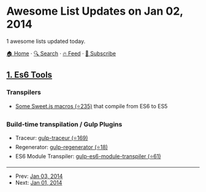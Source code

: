 # Awesome List Updates on Jan 02, 2014

1 awesome lists updated today.

[🏠 Home](/README.md) · [🔍 Search](https://test.trackawesomelist.com/search/) · [🔥 Feed](https://test.trackawesomelist.com/feed.xml) · [📮 Subscribe](https://trackawesomelist.us17.list-manage.com/subscribe?u=d2f0117aa829c83a63ec63c2f&id=36a103854c)



## [1. Es6 Tools](/content/addyosmani/es6-tools/README.md)

### Transpilers

*   [Some Sweet.js macros (⭐235)](https://github.com/jlongster/es6-macros) that compile from ES6 to ES5

### Build-time transpilation / Gulp Plugins

*   Traceur: [gulp-traceur (⭐169)](https://github.com/sindresorhus/gulp-traceur)
*   Regenerator: [gulp-regenerator (⭐18)](https://github.com/sindresorhus/gulp-regenerator)
*   ES6 Module Transpiler: [gulp-es6-module-transpiler (⭐61)](https://github.com/ryanseddon/gulp-es6-module-transpiler)

---

- Prev: [Jan 03, 2014](/content/2014/01/03/README.md)
- Next: [Jan 01, 2014](/content/2014/01/01/README.md)